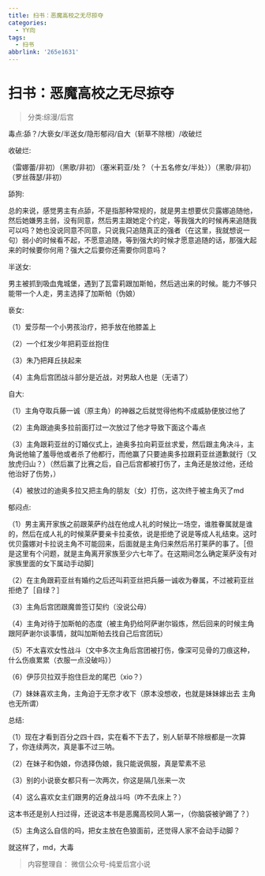 ```yaml
---
title: 扫书：恶魔高校之无尽掠夺
categories:
  - YY向
tags:
  - 扫书
abbrlink: '265e1631'
---
```

# 扫书：恶魔高校之无尽掠夺
> 分类:综漫/后宫

毒点:舔？/大亵女/半送女/隐形郁闷/自大（斩草不除根）/收破烂

收破烂:

（雷娜蕾/非初）（黑歌/非初）（塞米莉亚/处？（十五名修女/半处））（黑歌/非初）（罗丝薇瑟/非初）

舔狗:

总的来说，感觉男主有点舔，不是指那种常规的，就是男主想要优贝露娜追随他，然后她嫌男主弱，没有同意，然后男主跟她定个约定，等我强大的时候再来追随我可以吗？她也没说同意不同意，只说我只追随真正的强者（在这里，我就想说一句）弱小的时候看不起，不愿意追随，等到强大的时候才愿意追随的话，那强大起来的时候要你何用？强大之后要你还需要你同意吗？

半送女:

男主被抓到吸血鬼城堡，遇到了瓦雷莉跟加斯帕，然后逃出来的时候。能力不够只能带一个人走，男主选择了加斯帕（伪娘）

亵女:

（1）爱莎帮一个小男孩治疗，把手放在他膝盖上

（2）一个红发少年把莉亚丝抱住

（3）朱乃把拜丘扶起来

（4）主角后宫团战斗部分是近战，对男敌人也是（无语了）

自大:

（1）主角夺取兵藤一诚（原主角）的神器之后就觉得他构不成威胁便放过他了

（2）主角跟迪奥多拉前面打过一次放过了他才导致下面这个毒点

（3）主角跟莉亚丝的订婚仪式上，迪奥多拉向莉亚丝求爱，然后跟主角决斗，主角说他输了羞辱他或者杀了他都行，而他赢了只要迪奥多拉跟莉亚丝道歉就行（又放虎归山？）（然后赢了比赛之后，自己后宫都被打伤了，主角还是放过他，还给他治好了伤势，）

（4）被放过的迪奥多拉又把主角的朋友（女）打伤，这次终于被主角灭了md

郁闷点:

（1）男主离开家族之前跟莱萨约战在他成人礼的时候比一场空，谁胜眷属就是谁的，然后在成人礼的时候莱萨要亲卡拉麦依，说是拒绝了说是等成人礼结束。这时优贝露娜对卡拉说主角不可能回来，后面就是主角归来然后吊打莱萨的事了。［但是这里有个问题，就是主角离开家族至少六七年了。在这期间怎么确定莱萨没有对家族里面的女下属动手动脚］

（2）在主角跟莉亚丝有婚约之后还叫莉亚丝把兵藤一诚收为眷属，不过被莉亚丝拒绝了［自绿？］

（3）主角后宫团跟魔兽签订契约（没说公母）

（4）主角对待于加斯帕的态度（被主角扔给阿萨谢尔锻炼，然后回来的时候主角跟阿萨谢尔谈事情，就叫加斯帕去找自己后宫团玩）

（5）不太喜欢女性战斗（文中多次主角后宫团被打伤，像深可见骨的刀痕这种，什么伤痕累累（衣服一点没破吗））

（6）伊莎贝拉双手抱住巨龙的尾巴（xio？）

（7）妹妹喜欢主角，主角迫于无奈才收下（原本没想收，也就是妹妹嫁出去
主角也无所谓）

总结:

（1）现在才看到百分之四十四，实在看不下去了，别人斩草不除根都是一次算了，你连续两次，真是事不过三呐。

（2）在妹子和伪娘，你选择伪娘，我只能说佩服，真是荤素不忌

（3）别的小说亵女都只有一次两次，你这是隔几张来一次

（4）这么喜欢女主们跟男的近身战斗吗（咋不去床上？）

这本书还是别人扫过得，还说这本书是恶魔高校同人第一，（你脑袋被驴踢了？）

（5）主角这么自信的吗，把女主放在色狼面前，还觉得人家不会动手动脚？

就这样了，md，大毒


> 内容整理自： 微信公众号-纯爱后宫小说